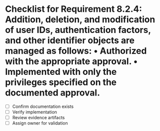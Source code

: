 # Checklist for Requirement 8.2.4: Addition, deletion, and modification of user IDs, authentication factors, and other identifier objects are managed as follows: • Authorized with the appropriate approval. • Implemented with only the privileges specified on the documented approval.

- [ ] Confirm documentation exists
- [ ] Verify implementation
- [ ] Review evidence artifacts
- [ ] Assign owner for validation

